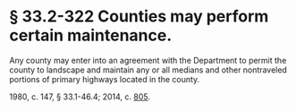 # § 33.2-322 Counties may perform certain maintenance.

<p>Any county may enter into an agreement with the Department to permit the county to landscape and maintain any or all medians and other nontraveled portions of primary highways located in the county.</p><p>1980, c. 147, § 33.1-46.4; 2014, c. <a href='http://lis.virginia.gov/cgi-bin/legp604.exe?141+ful+CHAP0805'>805</a>.</p>